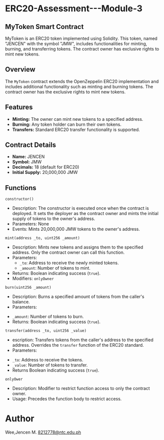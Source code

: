 # ERC20-Assessment---Module-3

## MyToken Smart Contract

MyToken is an ERC20 token implemented using Solidity. This token, named "JENCEN" with the symbol "JMW", includes functionalities for minting, burning, and transferring tokens. The contract owner has exclusive rights to mint new tokens.
## Overview

The `MyToken` contract extends the OpenZeppelin ERC20 implementation and includes additional functionality such as minting and burning tokens. The contract owner has the exclusive rights to mint new tokens.

## Features

- **Minting:** The owner can mint new tokens to a specified address.
- **Burning:** Any token holder can burn their own tokens.
- **Transfers:** Standard ERC20 transfer functionality is supported.

## Contract Details

- **Name:** JENCEN
- **Symbol:** JMW
- **Decimals:** 18 (default for ERC20)
- **Initial Supply:** 20,000,000 JMW

## Functions

`constructor()`
-  Description: The constructor is executed once when the contract is deployed. It sets the deployer as the contract owner and mints the initial supply of tokens to the owner's address.
-  Parameters: None
-  Events: Mints 20,000,000 JMW tokens to the owner's address.

`mint(address _to, uint256 _amount)`
-  Description: Mints new tokens and assigns them to the specified address. Only the contract owner can call this function.
-  Parameters:
    *  `_to`: Address to receive the newly minted tokens.
    *  `_amount`: Number of tokens to mint.
-  Returns: Boolean indicating success (`true`).
-  Modifiers: `onlyOwner`
  
`burn(uint256 _amount)`
-  Description: Burns a specified amount of tokens from the caller's balance.
-  Parameters:
  *  `_amount`: Number of tokens to burn.
  *  Returns: Boolean indicating success (`true`).

`transfer(address _to, uint256 _value)`

-  escription: Transfers tokens from the caller's address to the specified address. Overrides the `transfer` function of the ERC20 standard.
-  Parameters:
  *  `_to`: Address to receive the tokens.
  *  `_value`: Number of tokens to transfer.
  *  Returns Boolean indicating success (`true`).

`onlyOwer`
- Description: Modifier to restrict function access to only the contract owner.
- Usage: Precedes the function body to restrict access. 

# Author

Wee,Jencen M. 
8212778@ntc.edu.ph
